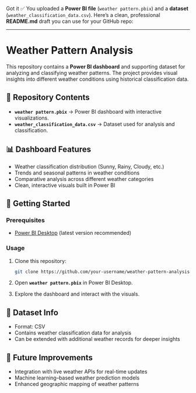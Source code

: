 Got it ✅ You uploaded a **Power BI file** (`weather pattern.pbix`) and a **dataset** (`weather_classification_data.csv`).
Here’s a clean, professional **README.md** draft you can use for your GitHub repo:

---

# Weather Pattern Analysis

This repository contains a **Power BI dashboard** and supporting dataset for analyzing and classifying weather patterns. The project provides visual insights into different weather conditions using historical classification data.

## 📂 Repository Contents

* **`weather pattern.pbix`** → Power BI dashboard with interactive visualizations.
* **`weather_classification_data.csv`** → Dataset used for analysis and classification.

## 📊 Dashboard Features

* Weather classification distribution (Sunny, Rainy, Cloudy, etc.)
* Trends and seasonal patterns in weather conditions
* Comparative analysis across different weather categories
* Clean, interactive visuals built in Power BI

## 🚀 Getting Started

### Prerequisites

* [Power BI Desktop](https://powerbi.microsoft.com/desktop/) (latest version recommended)

### Usage

1. Clone this repository:

   ```bash
   git clone https://github.com/your-username/weather-pattern-analysis.git
   ```
2. Open **`weather pattern.pbix`** in Power BI Desktop.
3. Explore the dashboard and interact with the visuals.

## 📂 Dataset Info

* Format: CSV
* Contains weather classification data for analysis
* Can be extended with additional weather records for deeper insights

## 🔮 Future Improvements

* Integration with live weather APIs for real-time updates
* Machine learning–based weather prediction models
* Enhanced geographic mapping of weather patterns

